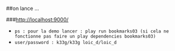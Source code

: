 ##on lance ...

###[http://localhost:9000/](http://localhost:9000/)

- `ps : pour la demo lancer : play run bookmarks03 (si cela ne fonctionne pas faire un play dependencies bookmarks03)`
- `user/password : k33g/k33g loic_d/loic_d`